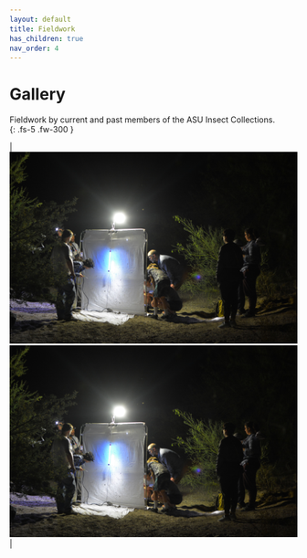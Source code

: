 ```yaml
---
layout: default
title: Fieldwork
has_children: true
nav_order: 4
---
```



# Gallery

Fieldwork by current and past members of the ASU Insect Collections.   
{: .fs-5 .fw-300 }

| <img src="https://github.com/asucollections/asucollections.github.io/blob/main/static/Collecting2.jpg?raw=true"> <img src="https://github.com/asucollections/asucollections.github.io/blob/main/static/Collecting2.jpg?raw=true">| 

